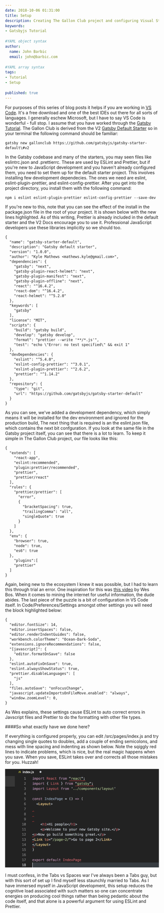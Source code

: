 ```yaml
---
date: 2018-10-06 01:31:00 
title: Setup
description: Creating The Gallon Club project and configuring Visual Studio Code for linting our code.
keywords: 
- Gatsbyjs Tutorial

#YAML object syntax
author: 
  name: John Barbic
  email: john@barbic.com

#YAML array syntax
tags:
- Tutorial
- Setup

published: true
---
```


For purposes of this series of blog posts it helps if you are working in [VS Code](https://code.visualstudio.com/).  It's a free download and one of the best IDEs out there for all sorts of languages.  I generally eschew Microsoft, but I have to say VS Code is wonderful - full stop. I assume that you have worked through the [Gatsby Tutorial](https://next.gatsbyjs.org/tutorial/).  The Gallon Club is derived from the V2 [Gatsby Default Starter](https://github.com/gatsbyjs/gatsby-starter-default#v2) so in your terminal the following command should be familiar:

```
gatsby new gallonclub https://github.com/gatsbyjs/gatsby-starter-default\#v2
```
In the Gatsby codebase and many of the starters, you may seen files like eslintrc.json and .prettierrc.  These are used by ESLint and Prettier, but if you're new to JavaScript development and you haven't already configured them, you need to set them up for the default starter project. This involves installing few development dependecies.  The ones we need are eslint, eslint-plugin-prettier, and eslint-config-prettier. After you get into the project directory, you install them with the following command:

```
npm i eslint eslint-plugin-prettier eslint-config-prettier --save-dev
```

If you're new to this, note that you can see the effect of the install in the package.json file in the root of your project. It is shown below with the new lines highlighted. As of this writing, Prettier is already included in the default starter and the V2 Docs encourage you to use it. Professional JavaScript developers use these libraries implicitly so we should too.


```javascript{26-28}
{
  "name": "gatsby-starter-default",
  "description": "Gatsby default starter",
  "version": "1.0.0",
  "author": "Kyle Mathews <mathews.kyle@gmail.com>",
  "dependencies": {
    "gatsby": "next",
    "gatsby-plugin-react-helmet": "next",
    "gatsby-plugin-manifest": "next",
    "gatsby-plugin-offline": "next",
    "react": "^16.4.2",
    "react-dom": "^16.4.2",
    "react-helmet": "^5.2.0"
  },
  "keywords": [
    "gatsby"
  ],
  "license": "MIT",
  "scripts": {
    "build": "gatsby build",
    "develop": "gatsby develop",
    "format": "prettier --write '**/*.js'",
    "test": "echo \"Error: no test specified\" && exit 1"
  },
  "devDependencies": {
    "eslint": "^5.4.0",
    "eslint-config-prettier": "^3.0.1",
    "eslint-plugin-prettier": "^2.6.2",
    "prettier": "^1.14.2"
  },
  "repository": {
    "type": "git",
    "url": "https://github.com/gatsbyjs/gatsby-starter-default"
  }
}
```

As you can see, we've added a development dependency, which simply means it will be installed for the dev environment and ignored for the production build, The next thing that is required is an the eslint.json file, which contains the next bit confguration. If you look at the same file in the Gatsby project itself, you can see that there is a lot to learn. To keep it simple in The Gallon Club project, our file looks like this:

```
{
  "extends": [
    "react-app",
    "eslint:recommended",
    "plugin:prettier/recommended",
    "prettier",
    "prettier/react"
  ],
  "rules": {
    "prettier/prettier": [
      "error",
      {
        "bracketSpacing": true,
        "trailingComma": "all",
        "singleQuote": true
      }
    ]
  },
  "env": {
    "browser": true,
    "node": true,
    "es6": true
  },
    "plugins":[
    "prettier"
  ]
}
```

Again, being new to the ecosystem I knew it was possible, but I had to learn this through trial an error.  One inspiration for this was [this video](https://www.youtube.com/watch?v=YIvjKId9m2c) by Wes Bos.  When it comes to mining the internet for useful information, the dude abides.  The last piece of the puzzle is a bit of configuration in VS Code itself. In Code/Preferences/Settings amongst other settings you will need the block highlighted below:

```javascript{7-14}
{
  "editor.fontSize": 14,
  "editor.insertSpaces": false,
  "editor.renderIndentGuides": false,
  "workbench.colorTheme": "Ocean-Dark-Soda",
  "extensions.ignoreRecommendations": false,
  "[javascript]": {
    "editor.formatOnSave": false
  },
  "eslint.autoFixOnSave": true,
  "eslint.alwaysShowStatus": true,
  "prettier.disableLanguages": [
    "js"
  ],
  "files.autoSave": "onFocusChange",
  "javascript.updateImportsOnFileMove.enabled": "always",
  "window.zoomLevel": 0,
}
```

As Wes explains, these settings cause ESLint to auto correct errors in Javscript files and Prettier to do the formatting with other file types. 

####So what exactly have we done here?  

If everything is configured properly, you can edit /src/pages/index.js and try changing single quotes to doubles, add a couple of ending semicolons, and mess with line spacing and indenting as shown below.  Note the sqiggly red lines to indicate problems, which is nice, but the real magic happens when you save.  When you save, ESLint takes over and corrects all those mistakes for you.  Huzzah!  

![Linting Auto Correct Magic](lintingAutoCorrect.gif)

I must confess, in the Tabs vs Spaces war I've always been a Tabs guy, but with this sort of set up I find myself less staunchly married to Tabs.  As I have immersed myself in JavaScript development, this setup reduces the cognitive load associated with such matters so one can concentrate energies on producing cool things rather than being pedantic about the code itself, and that alone is a powerful argument for using ESLint and Prettier.
